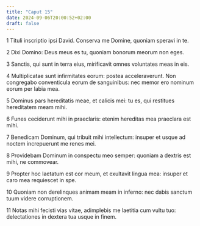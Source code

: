 ```yaml
---
title: "Caput 15"
date: 2024-09-06T20:00:52+02:00
draft: false
---
```



1 Tituli inscriptio ipsi David. Conserva me Domine, quoniam speravi in te.

2 Dixi Domino: Deus meus es tu, quoniam bonorum meorum non eges.

3 Sanctis, qui sunt in terra eius, mirificavit omnes voluntates meas in eis.

4 Multiplicatae sunt infirmitates eorum: postea acceleraverunt. Non congregabo conventicula eorum de sanguinibus: nec memor ero nominum eorum per labia mea.

5 Dominus pars hereditatis meae, et calicis mei: tu es, qui restitues hereditatem meam mihi.

6 Funes ceciderunt mihi in praeclaris: etenim hereditas mea praeclara est mihi.

7 Benedicam Dominum, qui tribuit mihi intellectum: insuper et usque ad noctem increpuerunt me renes mei.

8 Providebam Dominum in conspectu meo semper: quoniam a dextris est mihi, ne commovear.

9 Propter hoc laetatum est cor meum, et exultavit lingua mea: insuper et caro mea requiescet in spe.

10 Quoniam non derelinques animam meam in inferno: nec dabis sanctum tuum videre corruptionem.

11 Notas mihi fecisti vias vitae, adimplebis me laetitia cum vultu tuo: delectationes in dextera tua usque in finem.

